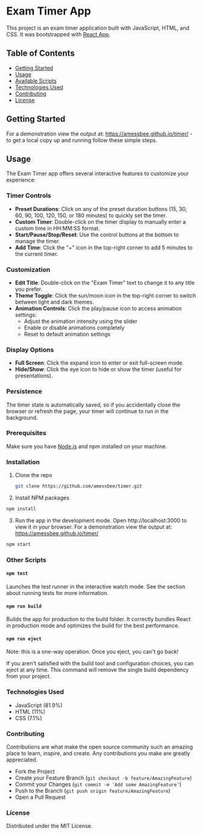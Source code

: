 # Exam Timer App

This project is an exam timer application built with JavaScript, HTML, and CSS. It was bootstrapped with [React App](https://github.com/facebook/create-react-app).

## Table of Contents

- [Getting Started](#getting-started)
- [Usage](#usage)
- [Available Scripts](#available-scripts)
- [Technologies Used](#technologies-used)
- [Contributing](#contributing)
- [License](#license)

## Getting Started

For a demonstration view the output at: https://amessbee.github.io/timer/ - to get a local copy up and running follow these simple steps.

## Usage

The Exam Timer app offers several interactive features to customize your experience:

### Timer Controls

- **Preset Durations**: Click on any of the preset duration buttons (15, 30, 60, 90, 100, 120, 150, or 180 minutes) to quickly set the timer.
- **Custom Timer**: Double-click on the timer display to manually enter a custom time in HH:MM:SS format.
- **Start/Pause/Stop/Reset**: Use the control buttons at the bottom to manage the timer.
- **Add Time**: Click the "+" icon in the top-right corner to add 5 minutes to the current timer.

### Customization

- **Edit Title**: Double-click on the "Exam Timer" text to change it to any title you prefer.
- **Theme Toggle**: Click the sun/moon icon in the top-right corner to switch between light and dark themes.
- **Animation Controls**: Click the play/pause icon to access animation settings:
  - Adjust the animation intensity using the slider
  - Enable or disable animations completely
  - Reset to default animation settings

### Display Options

- **Full Screen**: Click the expand icon to enter or exit full-screen mode.
- **Hide/Show**: Click the eye icon to hide or show the timer (useful for presentations).

### Persistence

The timer state is automatically saved, so if you accidentally close the browser or refresh the page, your timer will continue to run in the background.

### Prerequisites

Make sure you have [Node.js](https://nodejs.org/) and npm installed on your machine.

### Installation

1. Clone the repo
   ```sh
   git clone https://github.com/amessbee/timer.git
   ```
2. Install NPM packages
```sh
npm install
```
3. Run the app in the development mode. Open http://localhost:3000 to view it in your browser. For a demonstration view the output at: https://amessbee.github.io/timer/

```sh
npm start
```

### Other Scripts

#### `npm test`

Launches the test runner in the interactive watch mode.
See the section about running tests for more information.

#### `npm run build`

Builds the app for production to the build folder.
It correctly bundles React in production mode and optimizes the
build for the best performance.

#### `npm run eject`

Note: this is a one-way operation. Once you eject, you can't go back!

If you aren't satisfied with the build tool and configuration choices, you can eject at any time. This command will remove the single build dependency from your project.

### Technologies Used

- JavaScript (81.9%)
- HTML (11%)
- CSS (7.1%)

### Contributing

Contributions are what make the open source community such an amazing place to learn, inspire, and create. Any contributions you make are greatly appreciated.

- Fork the Project
- Create your Feature Branch (`git checkout -b feature/AmazingFeature`)
- Commit your Changes (`git commit -m 'Add some AmazingFeature'`)
- Push to the Branch (`git push origin feature/AmazingFeature`)
- Open a Pull Request

### License

Distributed under the MIT License.
